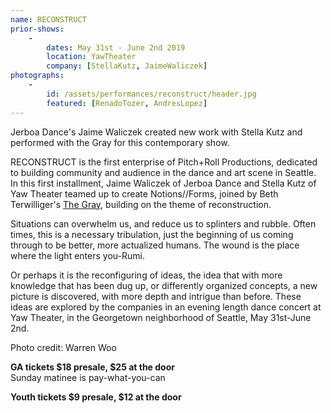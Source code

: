 ```yaml
---
name: RECONSTRUCT
prior-shows:
    -
        dates: May 31st - June 2nd 2019
        location: YawTheater
        company: [StellaKutz, JaimeWaliczek] 
photographs:
    -
        id: /assets/performances/reconstruct/header.jpg
        featured: [RenadoTozer, AndresLopez]
---
```

Jerboa Dance's Jaime Waliczek created new work with Stella Kutz and performed with the Gray for this contemporary show.  

RECONSTRUCT is the first enterprise of Pitch+Roll Productions, dedicated to building community and audience in the dance and art scene in Seattle. In this first installment, Jaime Waliczek of Jerboa Dance and Stella Kutz of Yaw Theater teamed up to create Notions//Forms, joined by Beth Terwilliger's [The Gray](https://thegraydance.com), building on the theme of reconstruction.

Situations can overwhelm us, and reduce us to splinters and rubble. Often times, this is a necessary tribulation, just the beginning of us coming through to be better, more actualized humans. The wound is the place where the light enters you-Rumi. 

Or perhaps it is the reconfiguring of ideas, the idea that with more knowledge that has been dug up, or differently organized concepts, a new picture is discovered, with more depth and intrigue than before. These ideas are explored by the companies in an evening length dance concert at Yaw Theater, in the Georgetown neighborhood of Seattle, May 31st-June 2nd.

Photo credit: Warren Woo

**GA tickets $18 presale, $25 at the door**  
Sunday matinee is pay-what-you-can

**Youth tickets $9 presale, $12 at the door**
